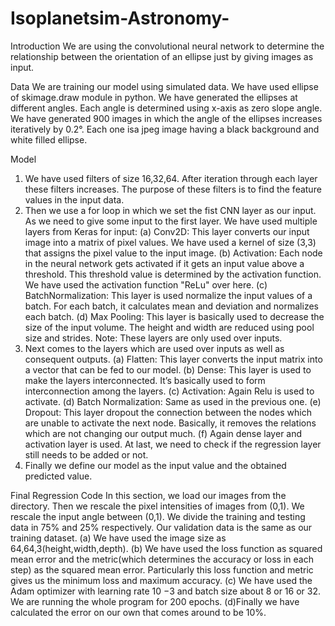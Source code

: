 # Isoplanetsim-Astronomy-

Introduction
We are using the convolutional neural network to determine the relationship between the orientation of an ellipse just by giving images as input.


Data
We are training our model using simulated data. We have used ellipse of skimage.draw module in python. We have generated the ellipses at different angles.
Each angle is determined using x-axis as zero slope angle. We have generated 900 images in which the angle of the ellipses increases iteratively by 0.2°. Each one isa jpeg image having a black background and white filled ellipse.


Model
1. We have used filters of size 16,32,64. After iteration through each layer these
filters increases. The purpose of these filters is to find the feature values in
the input data.
2. Then we use a for loop in which we set the fist CNN layer as our input. As we need to give some input to the first layer. We have used multiple layers
from Keras for input:
(a) Conv2D: This layer converts our input image into a matrix of pixel values. We have used a kernel of size (3,3) that assigns the pixel value to
the input image.
(b) Activation: Each node in the neural network gets activated if it gets an input value above a threshold. This threshold value is determined by
the activation function. We have used the activation function "ReLu"
over here.
(c) BatchNormalization: This layer is used normalize the input values of a batch. For each batch, it calculates mean and deviation and normalizes
each batch.
(d) Max Pooling: This layer is basically used to decrease the size of the input volume. The height and width are reduced using pool size and strides.
Note: These layers are only used over inputs.
3. Next comes to the layers which are used over inputs as well as consequent
outputs.
(a) Flatten: This layer converts the input matrix into a vector that can be
fed to our model.
(b) Dense: This layer is used to make the layers interconnected. It’s basically used to form interconnection among the layers.
(c) Activation: Again Relu is used to activate.
(d) Batch Normalization: Same as used in the previous one.
(e) Dropout: This layer dropout the connection between the nodes which are unable to activate the next node. Basically, it removes the relations
which are not changing our output much.
(f) Again dense layer and activation layer is used. At last, we need to check if the regression layer still needs to be added or not.
4. Finally we define our model as the input value and the obtained predicted
value.


Final Regression Code
In this section, we load our images from the directory. Then we rescale the pixel intensities of images from (0,1). We rescale the input angle between
(0,1). We divide the training and testing data in 75% and 25% respectively. Our validation data is the same as our training dataset.
(a) We have used the image size as 64,64,3(height,width,depth).
(b) We have used the loss function as squared mean error and the metric(which determines the accuracy or loss in each step) as the squared mean error. Particularly this loss function and metric gives us the minimum loss and maximum accuracy.
(c) We have used the Adam optimizer with learning rate 10 −3 and batch size about 8 or 16 or 32. We are running the whole program for 200
epochs.
(d)Finally we have calculated the error on our own that comes around to be 10%.

